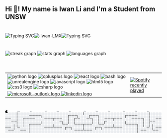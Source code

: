 <h2 align="left">Hi 👋! My name is Iwan Li and I'm a Student from UNSW</h2>

###

<br clear="both">

<div align="center" style="display:flex; flex-direction: row">
    <img src="https://readme-typing-svg.demolab.com?font=Delius&size=30&pause=1000&color=B61E97E4&background=FF1E1E00&width=435&lines=Hello!+You+are+my" alt="Typing SVG" />
    <img src="https://count.getloli.com/@:Iwan-LMX?theme=booru-lisu" alt=":Iwan-LMX" />
    <img src="https://readme-typing-svg.demolab.com?font=Delius&size=30&pause=1000&color=B61E97E4&background=FF1E1E00&width=435&lines=Visotrs" alt="Typing SVG" />
</div>

###

<br clear="both">
<div>
  <img src="https://streak-stats.demolab.com?user=Iwan-LMX&locale=en&mode=daily&theme=dracula&hide_border=false&border_radius=5" height="150" alt="streak graph"  />
  <img src="https://github-readme-stats.vercel.app/api?username=Iwan-LMX&hide_title=false&hide_rank=false&show_icons=true&include_all_commits=true&count_private=true&disable_animations=false&theme=dracula&locale=en&hide_border=false" height="150" alt="stats graph"  />
  <img src="https://github-readme-stats.vercel.app/api/top-langs?username=Iwan-LMX&locale=en&hide_title=false&layout=compact&card_width=320&langs_count=5&theme=dracula&hide_border=false" height="150" alt="languages graph"  />
</div>


###
<br clear="both">


<table border="0" align="center">
 <tr>
    <td>
        <div>
            <img src="https://cdn.jsdelivr.net/gh/devicons/devicon/icons/python/python-original.svg" height="30" alt="python logo"  />
            <img src="https://cdn.jsdelivr.net/gh/devicons/devicon/icons/cplusplus/cplusplus-original.svg" height="30" alt="cplusplus logo"  />
            <img src="https://cdn.jsdelivr.net/gh/devicons/devicon/icons/react/react-original.svg" height="30" alt="react logo"  />
            <img src="https://cdn.jsdelivr.net/gh/devicons/devicon/icons/bash/bash-original.svg" height="30" alt="bash logo"  />
            <img src="https://cdn.jsdelivr.net/gh/devicons/devicon/icons/unrealengine/unrealengine-original.svg" height="30" alt="unrealengine logo"  />
            <img src="https://cdn.jsdelivr.net/gh/devicons/devicon/icons/javascript/javascript-original.svg" height="30" alt="javascript logo"  />
            <img src="https://cdn.jsdelivr.net/gh/devicons/devicon/icons/html5/html5-original.svg" height="30" alt="html5 logo"  />
            <img src="https://cdn.jsdelivr.net/gh/devicons/devicon/icons/css3/css3-original.svg" height="30" alt="css3 logo"  />
            <img src="https://cdn.jsdelivr.net/gh/devicons/devicon/icons/csharp/csharp-original.svg" height="30" alt="csharp logo"  />
        </div>
    </td>
    <td rowspan=2>
        <div>
            <a href="https://open.spotify.com/user/31hsxcfnpcdixgcj7msrdffpzany">
            <img src="https://spotify-recently-played-readme.vercel.app/api?user=31hsxcfnpcdixgcj7msrdffpzany&count=5" alt="Spotify recently played"  />
            </a>
        </div>
    </td>
 </tr>
 <tr>
    <td>
        <!-- <div style="display: flex; flex-direction: column;"> -->
        <div> 
           <a href="iwan.li@outlook.com" target="_blank">
                <img src="https://raw.githubusercontent.com/maurodesouza/profile-readme-generator/master/src/assets/icons/social/microsoft-outlook/default.svg" width="52" height="40" alt="microsoft-outlook logo" />
            </a>
            <a href="https://www.linkedin.com/in/iwanli/" target="_blank">
                <img src="https://raw.githubusercontent.com/maurodesouza/profile-readme-generator/master/src/assets/icons/social/linkedin/default.svg" width="52" height="40" alt="linkedin logo"  />
            </a>
        </div>
    </td>
 </tr>
</table>





<div>




###

<br clear="both">

<picture>
  <source media="(prefers-color-scheme: dark)" srcset="https://raw.githubusercontent.com/Iwan-LMX/Iwan-LMX/output/pacman-contribution-graph-dark.svg">
  <source media="(prefers-color-scheme: light)" srcset="https://raw.githubusercontent.com/Iwan-LMX/Iwan-LMX/output/pacman-contribution-graph.svg">
  <img alt="pacman contribution graph" src="https://raw.githubusercontent.com/Iwan-LMX/Iwan-LMX/output/pacman-contribution-graph.svg">
</picture>

###
